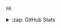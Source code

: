<p>Hi</p>

<details>
  <summary>:zap: GitHub Stats</summary>
  <hr>

  <img align="left" alt="Azaan's GitHub Stats" src="https://github-readme-stats.vercel.app/api?username=AzaanRais&show_icons=true&hide_border=true&theme=radical" />
  <img height="120px" align="left" alt="Most used languages" src="https://github-readme-stats.vercel.app/api/top-langs/?username=AzaanRais&hide_border=true&exclude_repo=KNN-Image  Classification&show_icons=truelayout=compact&langs_count=8&theme=radical"
</details>
